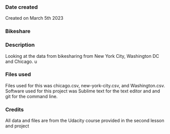 

### Date created
Created on March 5th 2023

### Bikeshare 


### Description
Looking at the data from bikesharing from New York City, Washington DC and Chicago. u

### Files used
Files used for this was chicago.csv, new-york-city.csv, and Washington.csv.
Software used for this project was Sublime text for the text editor and and git for the command line.

### Credits
All data and files are from the Udacity course provided in the second lesson and project

